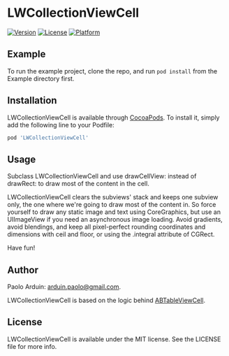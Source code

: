 # LWCollectionViewCell

[![Version](https://img.shields.io/cocoapods/v/LWCollectionViewCell.svg?style=flat)](http://cocoapods.org/pods/LWCollectionViewCell)
[![License](https://img.shields.io/cocoapods/l/LWCollectionViewCell.svg?style=flat)](http://cocoapods.org/pods/LWCollectionViewCell)
[![Platform](https://img.shields.io/cocoapods/p/LWCollectionViewCell.svg?style=flat)](http://cocoapods.org/pods/LWCollectionViewCell)

## Example

To run the example project, clone the repo, and run `pod install` from the Example directory first.

## Installation

LWCollectionViewCell is available through [CocoaPods](http://cocoapods.org). To install
it, simply add the following line to your Podfile:

```ruby
pod 'LWCollectionViewCell'
```

## Usage

Subclass LWCollectionViewCell and use drawCellView: instead of drawRect: to draw most of the content in the cell.

LWCollectionViewCell clears the subviews' stack and keeps one subview only, the one where we're going to draw most of the content in.
So force yourself to draw any static image and text using CoreGraphics, but use an UIImageView if you need an asynchronous image loading.
Avoid gradients, avoid blendings, and keep all pixel-perfect rounding coordinates and dimensions with ceil and floor, or using the .integral attribute of CGRect.

Have fun!

## Author

Paolo Arduin: arduin.paolo@gmail.com.

LWCollectionViewCell is based on the logic behind [ABTableViewCell](https://github.com/enormego/ABTableViewCell/tree/4e9861651b827d5e4716e56c870a52a0c3ab2027). 

## License

LWCollectionViewCell is available under the MIT license. See the LICENSE file for more info.

